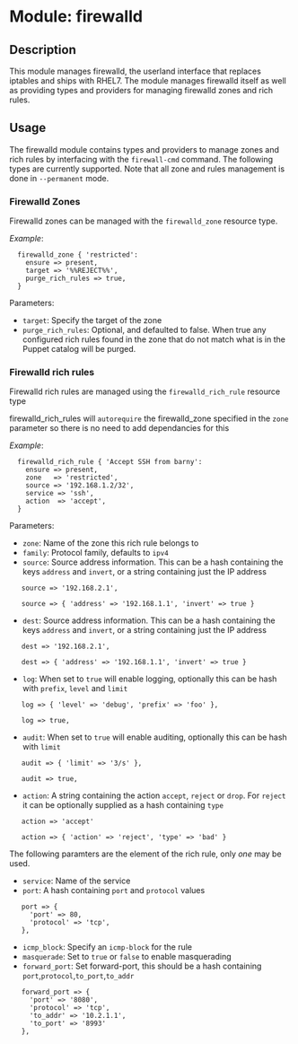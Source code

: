 # Module: firewalld

## Description

This module manages firewalld, the userland interface that replaces iptables and ships with RHEL7.  The module manages firewalld itself as well as providing types and providers for managing firewalld zones and rich rules. 

## Usage

The firewalld module contains types and providers to manage zones and rich rules by interfacing with the `firewall-cmd` command.  The following types are currently supported.  Note that all zone and rules management is done in `--permanent` mode.

### Firewalld Zones

Firewalld zones can be managed with the `firewalld_zone` resource type.

_Example_:

```puppet
  firewalld_zone { 'restricted':
    ensure => present,
    target => '%%REJECT%%',
    purge_rich_rules => true,
  }
```

Parameters:

* `target`: Specify the target of the zone
* `purge_rich_rules`: Optional, and defaulted to false.  When true any configured rich rules found in the zone that do not match what is in the Puppet catalog will be purged.

### Firewalld rich rules

Firewalld rich rules are managed using the `firewalld_rich_rule` resource type

firewalld_rich_rules will `autorequire` the firewalld_zone specified in the `zone` parameter so there is no need to add dependancies for this  

_Example_:

```puppet
  firewalld_rich_rule { 'Accept SSH from barny':
    ensure => present,
    zone   => 'restricted',
    source => '192.168.1.2/32',
    service => 'ssh',
    action  => 'accept',
  }
```

Parameters:

* `zone`: Name of the zone this rich rule belongs to
* `family`: Protocol family, defaults to `ipv4`
* `source`: Source address information. This can be a hash containing the keys `address` and `invert`, or a string containing just the IP address
```puppet
   source => '192.168.2.1',

   source => { 'address' => '192.168.1.1', 'invert' => true }
```

* `dest`: Source address information. This can be a hash containing the keys `address` and `invert`, or a string containing just the IP address
```puppet
   dest => '192.168.2.1',

   dest => { 'address' => '192.168.1.1', 'invert' => true }
```

* `log`: When set to `true` will enable logging, optionally this can be hash with `prefix`, `level` and `limit`
```puppet
   log => { 'level' => 'debug', 'prefix' => 'foo' },

   log => true,
```

* `audit`: When set to `true` will enable auditing, optionally this can be hash with `limit`
```puppet
   audit => { 'limit' => '3/s' },

   audit => true,
```

* `action`: A string containing the action `accept`, `reject` or `drop`.  For `reject` it can be optionally supplied as a hash containing `type`
```puppet
   action => 'accept'

   action => { 'action' => 'reject', 'type' => 'bad' }
```


The following paramters are the element of the rich rule, only _one_ may be used.

* `service`: Name of the service
* `port`: A hash containing `port` and `protocol` values
```puppet
   port => {
     'port' => 80,
     'protocol' => 'tcp',
   },
```
* `icmp_block`: Specify an `icmp-block` for the rule
* `masquerade`: Set to `true` or `false` to enable masquerading
* `forward_port`: Set forward-port, this should be a hash containing `port`,`protocol`,`to_port`,`to_addr`
```puppet
   forward_port => {
     'port' => '8080',
     'protocol' => 'tcp',
     'to_addr' => '10.2.1.1',
     'to_port' => '8993'
   },
```



